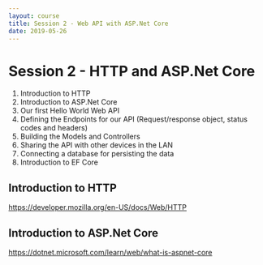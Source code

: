 ```yaml
---
layout: course
title: Session 2 - Web API with ASP.Net Core
date: 2019-05-26
---
```


# Session 2 - HTTP and ASP.Net Core

1. Introduction to HTTP
1. Introduction to ASP.Net Core
1. Our first Hello World Web API
1. Defining the Endpoints for our API (Request/response object, status codes and headers)
1. Building the Models and Controllers
1. Sharing the API with other devices in the LAN
1. Connecting a database for persisting the data
1. Introduction to EF Core


## Introduction to HTTP
https://developer.mozilla.org/en-US/docs/Web/HTTP

## Introduction to ASP.Net Core
https://dotnet.microsoft.com/learn/web/what-is-aspnet-core

